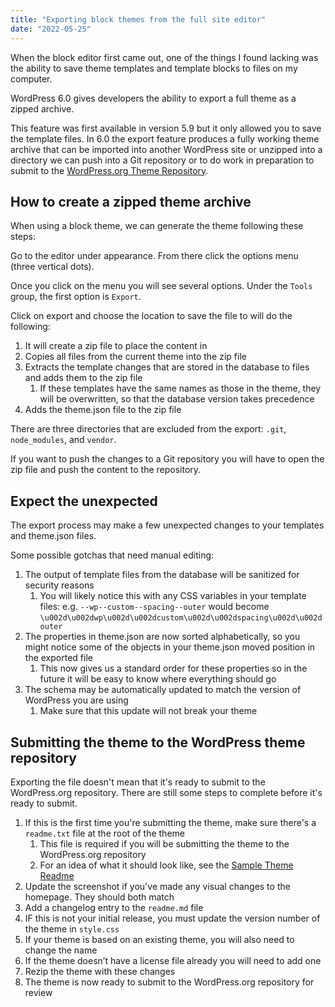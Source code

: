 ```yaml
---
title: "Exporting block themes from the full site editor"
date: "2022-05-25"
---
```


When the block editor first came out, one of the things I found lacking was the ability to save theme templates and template blocks to files on my computer.

WordPress 6.0 gives developers the ability to export a full theme as a zipped archive.

This feature was first available in version 5.9 but it only allowed you to save the template files. In 6.0 the export feature produces a fully working theme archive that can be imported into another WordPress site or unzipped into a directory we can push into a Git repository or to do work in preparation to submit to the [WordPress.org Theme Repository](https://wordpress.org/themes/).

## How to create a zipped theme archive

When using a block theme, we can generate the theme following these steps:

Go to the editor under appearance. From there click the options menu (three vertical dots).

Once you click on the menu you will see several options. Under the `Tools` group, the first option is `Export`.

Click on export and choose the location to save the file to will do the following:

1. It will create a zip file to place the content in
2. Copies all files from the current theme into the zip file
3. Extracts the template changes that are stored in the database to files and adds them to the zip file
    1. If these templates have the same names as those in the theme, they will be overwritten, so that the database version takes precedence
4. Adds the theme.json file to the zip file

There are three directories that are excluded from the export: `.git`, `node_modules`, and `vendor`.

If you want to push the changes to a Git repository you will have to open the zip file and push the content to the repository.

## Expect the unexpected

The export process may make a few unexpected changes to your templates and theme.json files.

Some possible gotchas that need manual editing:

1. The output of template files from the database will be sanitized for security reasons
   1. You will likely notice this with any CSS variables in your template files: e.g. `--wp--custom--spacing--outer` would become `\u002d\u002dwp\u002d\u002dcustom\u002d\u002dspacing\u002d\u002douter`
2. The properties in theme.json are now sorted alphabetically, so you might notice some of the objects in your theme.json moved position in the exported file
   1. This now gives us a standard order for these properties so in the future it will be easy to know where everything should go
3. The schema may be automatically updated to match the version of WordPress you are using
   1. Make sure that this update will not break your theme

## Submitting the theme to the WordPress theme repository

Exporting the file doesn't mean that it's ready to submit to the WordPress.org repository. There are still some steps to complete before it's ready to submit.

1. If this is the first time you're submitting the theme, make sure there's a `readme.txt` file at the root of the theme
   1. This file is required if you will be submitting the theme to the WordPress.org repository
   2. For an idea of what it should look like, see the [Sample Theme Readme](https://github.com/WPTT/sample-theme-readme)
2. Update the screenshot if you've made any visual changes to the homepage. They should both match
3. Add a changelog entry to the `readme.md` file
4. IF this is not your initial release, you must update the version number of the theme in `style.css`
5. If your theme is based on an existing theme, you will also need to change the name
6. If the theme doesn’t have a license file already you will need to add one
7. Rezip the theme with these changes
8. The theme is now ready to submit to the WordPress.org repository for review
